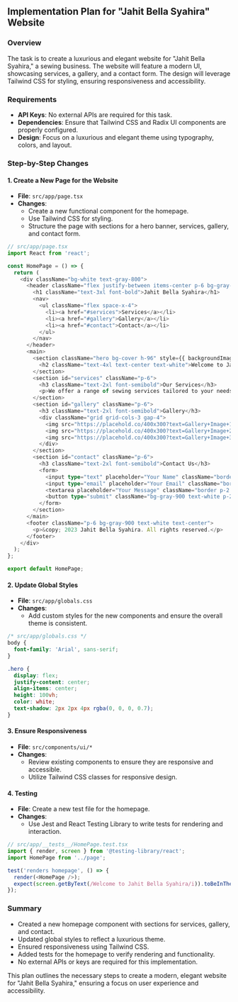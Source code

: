 ## Implementation Plan for "Jahit Bella Syahira" Website

### Overview
The task is to create a luxurious and elegant website for "Jahit Bella Syahira," a sewing business. The website will feature a modern UI, showcasing services, a gallery, and a contact form. The design will leverage Tailwind CSS for styling, ensuring responsiveness and accessibility.

### Requirements
- **API Keys**: No external APIs are required for this task.
- **Dependencies**: Ensure that Tailwind CSS and Radix UI components are properly configured.
- **Design**: Focus on a luxurious and elegant theme using typography, colors, and layout.

### Step-by-Step Changes

#### 1. Create a New Page for the Website
- **File**: `src/app/page.tsx`
- **Changes**:
  - Create a new functional component for the homepage.
  - Use Tailwind CSS for styling.
  - Structure the page with sections for a hero banner, services, gallery, and contact form.

```typescript
// src/app/page.tsx
import React from 'react';

const HomePage = () => {
  return (
    <div className="bg-white text-gray-800">
      <header className="flex justify-between items-center p-6 bg-gray-900 text-white">
        <h1 className="text-3xl font-bold">Jahit Bella Syahira</h1>
        <nav>
          <ul className="flex space-x-4">
            <li><a href="#services">Services</a></li>
            <li><a href="#gallery">Gallery</a></li>
            <li><a href="#contact">Contact</a></li>
          </ul>
        </nav>
      </header>
      <main>
        <section className="hero bg-cover h-96" style={{ backgroundImage: "url('https://placehold.co/1920x600?text=Luxurious+Sewing+Services')" }}>
          <h2 className="text-4xl text-center text-white">Welcome to Jahit Bella Syahira</h2>
        </section>
        <section id="services" className="p-6">
          <h3 className="text-2xl font-semibold">Our Services</h3>
          <p>We offer a range of sewing services tailored to your needs.</p>
        </section>
        <section id="gallery" className="p-6">
          <h3 className="text-2xl font-semibold">Gallery</h3>
          <div className="grid grid-cols-3 gap-4">
            <img src="https://placehold.co/400x300?text=Gallery+Image+1" alt="Gallery Image 1" />
            <img src="https://placehold.co/400x300?text=Gallery+Image+2" alt="Gallery Image 2" />
            <img src="https://placehold.co/400x300?text=Gallery+Image+3" alt="Gallery Image 3" />
          </div>
        </section>
        <section id="contact" className="p-6">
          <h3 className="text-2xl font-semibold">Contact Us</h3>
          <form>
            <input type="text" placeholder="Your Name" className="border p-2 w-full" />
            <input type="email" placeholder="Your Email" className="border p-2 w-full" />
            <textarea placeholder="Your Message" className="border p-2 w-full" />
            <button type="submit" className="bg-gray-900 text-white p-2">Send</button>
          </form>
        </section>
      </main>
      <footer className="p-6 bg-gray-900 text-white text-center">
        <p>&copy; 2023 Jahit Bella Syahira. All rights reserved.</p>
      </footer>
    </div>
  );
};

export default HomePage;
```

#### 2. Update Global Styles
- **File**: `src/app/globals.css`
- **Changes**:
  - Add custom styles for the new components and ensure the overall theme is consistent.

```css
/* src/app/globals.css */
body {
  font-family: 'Arial', sans-serif;
}

.hero {
  display: flex;
  justify-content: center;
  align-items: center;
  height: 100vh;
  color: white;
  text-shadow: 2px 2px 4px rgba(0, 0, 0, 0.7);
}
```

#### 3. Ensure Responsiveness
- **File**: `src/components/ui/*`
- **Changes**:
  - Review existing components to ensure they are responsive and accessible.
  - Utilize Tailwind CSS classes for responsive design.

#### 4. Testing
- **File**: Create a new test file for the homepage.
- **Changes**:
  - Use Jest and React Testing Library to write tests for rendering and interaction.

```typescript
// src/app/__tests__/HomePage.test.tsx
import { render, screen } from '@testing-library/react';
import HomePage from '../page';

test('renders homepage', () => {
  render(<HomePage />);
  expect(screen.getByText(/Welcome to Jahit Bella Syahira/i)).toBeInTheDocument();
});
```

### Summary
- Created a new homepage component with sections for services, gallery, and contact.
- Updated global styles to reflect a luxurious theme.
- Ensured responsiveness using Tailwind CSS.
- Added tests for the homepage to verify rendering and functionality.
- No external APIs or keys are required for this implementation. 

This plan outlines the necessary steps to create a modern, elegant website for "Jahit Bella Syahira," ensuring a focus on user experience and accessibility.
